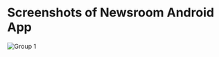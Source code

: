 # Screenshots of Newsroom Android App
![Group 1](https://user-images.githubusercontent.com/110901093/236678595-1186399d-58e9-4509-b548-aad324ba6152.jpg)
